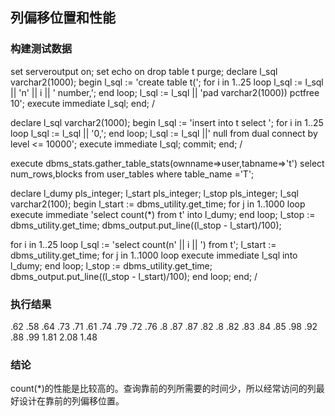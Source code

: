 ## 列偏移位置和性能

### 构建测试数据
set serveroutput on;
set echo on
drop table t purge;
declare
  l_sql varchar2(1000);
begin
  l_sql := 'create table t(';
  for i in 1..25
  loop
    l_sql := l_sql || 'n' || i || ' number,';
  end loop;
  l_sql := l_sql || 'pad varchar2(1000)) pctfree 10';
  execute immediate l_sql;
end;
/

declare
  l_sql varchar2(1000);
begin
  l_sql := 'insert into t select ';
  for i in 1..25
  loop
    l_sql := l_sql || '0,';
  end loop;
  l_sql := l_sql ||' null from dual connect by level <= 10000';
  execute immediate l_sql;
  commit;
end;
/

execute dbms_stats.gather_table_stats(ownname=>user,tabname=>'t')
select num_rows,blocks from user_tables where table_name ='T';

declare
  l_dumy pls_integer;
  l_start pls_integer;
  l_stop pls_integer;
  l_sql varchar2(100);
begin
  l_start := dbms_utility.get_time;
  for j in 1..1000
  loop
    execute immediate 'select count(*) from t' into l_dumy;
  end loop;
  l_stop := dbms_utility.get_time;
  dbms_output.put_line((l_stop - l_start)/100);
  
  for i in 1..25
  loop
    l_sql := 'select count(n' || i || ') from t';
    l_start := dbms_utility.get_time;
    for j in 1..1000
    loop
      execute immediate l_sql into l_dumy;
    end loop;
    l_stop := dbms_utility.get_time;
    dbms_output.put_line((l_stop - l_start)/100);
  end loop;
end;
/

### 执行结果
.62
.58
.64
.73
.71
.61
.74
.79
.72
.76
.8
.87
.87
.82
.8
.82
.83
.84
.85
.98
.92
.88
.99
1.81
2.08
1.48

### 结论  
count(*)的性能是比较高的。查询靠前的列所需要的时间少，所以经常访问的列最好设计在靠前的列偏移位置。

